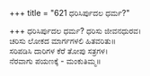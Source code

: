 +++
title = "621 ಧರಿಸಿರ್ಪುದಲ ಧರ್ಮ?"

+++
ಧರಿಸಿರ್ಪುದಲ ಧರ್ಮ? ಧರಿಸು ಜೀವನಧುರವ।  
ಚರಿಸು ಲೋಕದ ಮಾರ್ಗಗಳಲಿ ಹಿತವರಿತು॥  
ಸರಿಪಡಿಸಿ ದಾರಿಗಳ ಕೆರೆ ತೋಪು ಸತ್ರಗಳ।  
ನೆರವಾಗು ಪಯಣಕ್ಕೆ - ಮಂಕುತಿಮ್ಮ॥  

